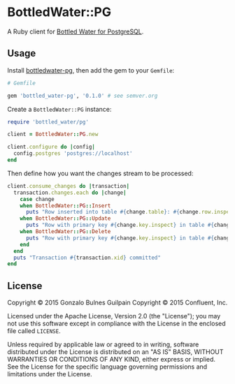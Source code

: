 BottledWater::PG
================

A Ruby client for [Bottled Water for PostgreSQL][bottledwater].

  [bottledwater]: https://github.com/confluentinc/bottledwater-pg

Usage
-----

Install [bottledwater-pg][bottledwater-quickstart], then add the gem to your `Gemfile`:

```ruby
# Gemfile

gem 'bottled_water-pg', '0.1.0' # see semver.org
```

Create a `BottledWater::PG` instance:

```ruby
require 'bottled_water/pg'

client = BottledWater::PG.new

client.configure do |config|
  config.postgres 'postgres://localhost'
end
```

Then define how you want the changes stream to be processed:

```ruby
client.consume_changes do |transaction|
  transaction.changes.each do |change|
    case change
    when BottledWater::PG::Insert
      puts "Row inserted into table #{change.table}: #{change.row.inspect}" # this is a hash
    when BottledWater::PG::Update
      puts "Row with primary key #{change.key.inspect} in table #{change.table} changed to: #{change.row.inspect}"
    when BottledWater::PG::Delete
      puts "Row with primary key #{change.key.inspect} in table #{change.table} deleted"
    end
  end
  puts "Transaction #{transaction.xid} committed"
end
```

  [bottledwater-quickstart]: https://github.com/confluentinc/bottledwater-pg#quickstart

License
-------

Copyright © 2015 Gonzalo Bulnes Guilpain
Copyright © 2015 Confluent, Inc.

Licensed under the Apache License, Version 2.0 (the "License"); you may not use this
software except in compliance with the License in the enclosed file called `LICENSE`.

Unless required by applicable law or agreed to in writing, software
distributed under the License is distributed on an "AS IS" BASIS,
WITHOUT WARRANTIES OR CONDITIONS OF ANY KIND, either express or implied.
See the License for the specific language governing permissions and
limitations under the License.
